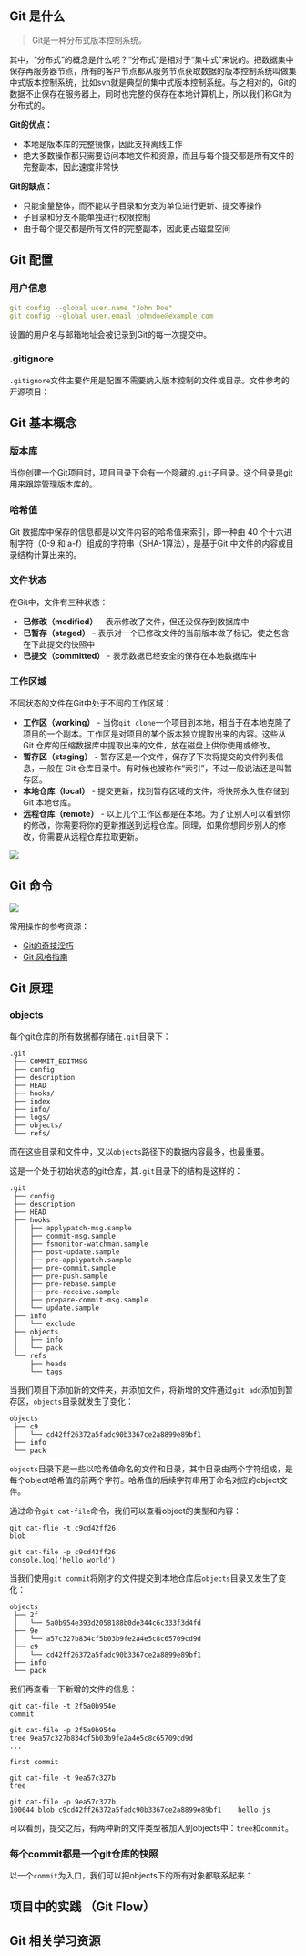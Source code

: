 ## Git 是什么

> Git是一种分布式版本控制系统。

其中，“分布式”的概念是什么呢？“分布式”是相对于“集中式”来说的。把数据集中保存再服务器节点，所有的客户节点都从服务节点获取数据的版本控制系统叫做集中式版本控制系统，比如svn就是典型的集中式版本控制系统。与之相对的，Git的数据不止保存在服务器上，同时也完整的保存在本地计算机上，所以我们称Git为分布式的。

**Git的优点：**

* 本地是版本库的完整镜像，因此支持离线工作
* 绝大多数操作都只需要访问本地文件和资源，而且与每个提交都是所有文件的完整副本，因此速度非常快

**Git的缺点：**

* 只能全量整体，而不能以子目录和分支为单位进行更新、提交等操作
* 子目录和分支不能单独进行权限控制
* 由于每个提交都是所有文件的完整副本，因此更占磁盘空间

## Git 配置

### 用户信息

```yaml
git config --global user.name "John Doe"
git config --global user.email johndoe@example.com
```

设置的用户名与邮箱地址会被记录到Git的每一次提交中。

### .gitignore

`.gitignore`文件主要作用是配置不需要纳入版本控制的文件或目录。文件参考的开源项目：

[A collection of .gitignore templates]: https://github.com/github/gitignore

## Git 基本概念

### 版本库

当你创建一个Git项目时，项目目录下会有一个隐藏的`.git`子目录。这个目录是git用来跟踪管理版本库的。

### 哈希值

Git 数据库中保存的信息都是以文件内容的哈希值来索引，即一种由 40 个十六进制字符（0-9 和 a-f）组成的字符串（SHA-1算法），是基于Git 中文件的内容或目录结构计算出来的。

### 文件状态

在Git中，文件有三种状态：

* **已修改（modified）** - 表示修改了文件，但还没保存到数据库中
* **已暂存（staged）** - 表示对一个已修改文件的当前版本做了标记，使之包含在下此提交的快照中
* **已提交（committed）** - 表示数据已经安全的保存在本地数据库中

### 工作区域

不同状态的文件在Git中处于不同的工作区域：

* **工作区（working）** - 当你`git clone`一个项目到本地，相当于在本地克隆了项目的一个副本。工作区是对项目的某个版本独立提取出来的内容。这些从 Git 仓库的压缩数据库中提取出来的文件，放在磁盘上供你使用或修改。
* **暂存区（staging）** - 暂存区是一个文件，保存了下次将提交的文件列表信息，一般在 Git 仓库目录中。有时候也被称作“索引”，不过一般说法还是叫暂存区。
* **本地仓库（local）** - 提交更新，找到暂存区域的文件，将快照永久性存储到 Git 本地仓库。
* **远程仓库（remote）** - 以上几个工作区都是在本地。为了让别人可以看到你的修改，你需要将你的更新推送到远程仓库。同理，如果你想同步别人的修改，你需要从远程仓库拉取更新。

![](F:\work\my_file\Yx1aoq1.github.io\source\images\企业微信截图_15910673447735.png)

## Git 命令

![](F:\work\my_file\Yx1aoq1.github.io\source\images\企业微信截图_15910674397999.png)

常用操作的参考资源：

* [Git的奇技淫巧](https://github.com/521xueweihan/git-tips )
* [Git 风格指南](https://github.com/aseaday/git-style-guide)

## Git 原理

### objects

每个git仓库的所有数据都存储在`.git`目录下：

```
.git
 ├── COMMIT_EDITMSG
 ├── config
 ├── description
 ├── HEAD
 ├── hooks/
 ├── index
 ├── info/
 ├── logs/
 ├── objects/
 └── refs/
```

而在这些目录和文件中，又以`objects`路径下的数据内容最多，也最重要。

这是一个处于初始状态的git仓库，其`.git`目录下的结构是这样的：

```
.git
 ├── config
 ├── description
 ├── HEAD
 ├── hooks
 │   ├── applypatch-msg.sample
 │   ├── commit-msg.sample
 │   ├── fsmonitor-watchman.sample
 │   ├── post-update.sample
 │   ├── pre-applypatch.sample
 │   ├── pre-commit.sample
 │   ├── pre-push.sample
 │   ├── pre-rebase.sample
 │   ├── pre-receive.sample
 │   ├── prepare-commit-msg.sample
 │   └── update.sample
 ├── info
 │   └── exclude
 ├── objects
 │   ├── info
 │   └── pack
 └── refs
     ├── heads
     └── tags
```

当我们项目下添加新的文件夹，并添加文件，将新增的文件通过`git add`添加到暂存区，`objects`目录就发生了变化：

```
objects
 ├── c9
 │   └── cd42ff26372a5fadc90b3367ce2a8899e89bf1
 ├── info
 └── pack
```

`objects`目录下是一些以哈希值命名的文件和目录，其中目录由两个字符组成，是每个object哈希值的前两个字符。哈希值的后续字符串用于命名对应的object文件。

通过命令`git cat-file`命令，我们可以查看object的类型和内容：

```
git cat-flie -t c9cd42ff26
blob

git cat-file -p c9cd42ff26
console.log('hello world')
```

当我们使用`git commit`将刚才的文件提交到本地仓库后`objects`目录又发生了变化：

```
objects
 ├── 2f
 │   └── 5a0b954e393d2058188b0de344c6c333f3d4fd
 ├── 9e
 │   └── a57c327b834cf5b03b9fe2a4e5c8c65709cd9d
 ├── c9
 │   └── cd42ff26372a5fadc90b3367ce2a8899e89bf1
 ├── info
 └── pack
```

我们再查看一下新增的文件的信息：

```
git cat-file -t 2f5a0b954e
commit

git cat-file -p 2f5a0b954e
tree 9ea57c327b834cf5b03b9fe2a4e5c8c65709cd9d
...

first commit

git cat-file -t 9ea57c327b
tree

git cat-file -p 9ea57c327b
100644 blob c9cd42ff26372a5fadc90b3367ce2a8899e89bf1    hello.js
```

可以看到，提交之后，有两种新的文件类型被加入到objects中：`tree`和`commit`。

### 每个commit都是一个git仓库的快照

以一个`commit`为入口，我们可以把objects下的所有对象都联系起来：



## 项目中的实践 （Git Flow）

## Git 相关学习资源


